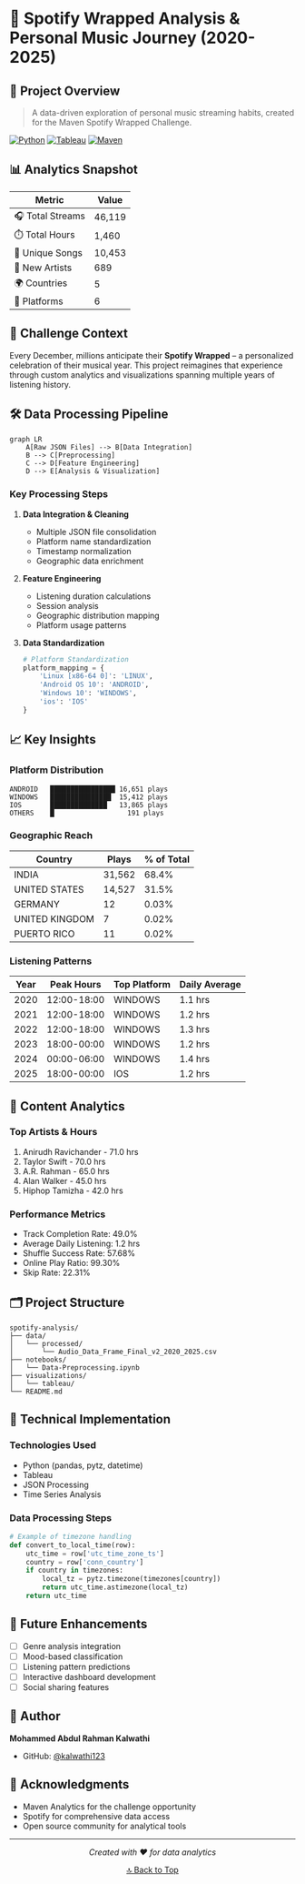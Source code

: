 # 🎵 Spotify Wrapped Analysis & Personal Music Journey (2020-2025)

## 🌟 Project Overview
> A data-driven exploration of personal music streaming habits, created for the Maven Spotify Wrapped Challenge.

[![Python](https://img.shields.io/badge/Python-3.12-blue.svg)](https://www.python.org/)
[![Tableau](https://img.shields.io/badge/Tableau-2023.4-orange.svg)](https://www.tableau.com/)
[![Maven](https://img.shields.io/badge/Maven-Challenge-green.svg)](https://mavenanalytics.io)

## 📊 Analytics Snapshot

| Metric | Value |
|--------|--------|
| 🎧 Total Streams | 46,119 |
| ⏱️ Total Hours | 1,460 |
| 🎵 Unique Songs | 10,453 |
| 🎤 New Artists | 689 |
| 🌍 Countries | 5 |
| 📱 Platforms | 6 |

## 🎯 Challenge Context
Every December, millions anticipate their **Spotify Wrapped** – a personalized celebration of their musical year. This project reimagines that experience through custom analytics and visualizations spanning multiple years of listening history.

## 🛠️ Data Processing Pipeline

```mermaid
graph LR
    A[Raw JSON Files] --> B[Data Integration]
    B --> C[Preprocessing]
    C --> D[Feature Engineering]
    D --> E[Analysis & Visualization]
```

### Key Processing Steps

1. **Data Integration & Cleaning**
   - Multiple JSON file consolidation
   - Platform name standardization
   - Timestamp normalization
   - Geographic data enrichment

2. **Feature Engineering**
   - Listening duration calculations
   - Session analysis
   - Geographic distribution mapping
   - Platform usage patterns

3. **Data Standardization**
   ```python
   # Platform Standardization
   platform_mapping = {
       'Linux [x86-64 0]': 'LINUX',
       'Android OS 10': 'ANDROID',
       'Windows 10': 'WINDOWS',
       'ios': 'IOS'
   }
   ```

## 📈 Key Insights

### Platform Distribution
```
ANDROID   ████████████████ 16,651 plays
WINDOWS   ███████████████  15,412 plays
IOS       ██████████████   13,865 plays
OTHERS    █                  191 plays
```

### Geographic Reach

| Country | Plays | % of Total |
|---------|-------|------------|
| INDIA | 31,562 | 68.4% |
| UNITED STATES | 14,527 | 31.5% |
| GERMANY | 12 | 0.03% |
| UNITED KINGDOM | 7 | 0.02% |
| PUERTO RICO | 11 | 0.02% |

### Listening Patterns

| Year | Peak Hours | Top Platform | Daily Average |
|------|------------|--------------|---------------|
| 2020 | 12:00-18:00 | WINDOWS | 1.1 hrs |
| 2021 | 12:00-18:00 | WINDOWS | 1.2 hrs |
| 2022 | 12:00-18:00 | WINDOWS | 1.3 hrs |
| 2023 | 18:00-00:00 | WINDOWS | 1.2 hrs |
| 2024 | 00:00-06:00 | WINDOWS | 1.4 hrs |
| 2025 | 18:00-00:00 | IOS | 1.2 hrs |

## 📱 Content Analytics

### Top Artists & Hours
1. Anirudh Ravichander - 71.0 hrs
2. Taylor Swift - 70.0 hrs
3. A.R. Rahman - 65.0 hrs
4. Alan Walker - 45.0 hrs
5. Hiphop Tamizha - 42.0 hrs

### Performance Metrics
- Track Completion Rate: 49.0%
- Average Daily Listening: 1.2 hrs
- Shuffle Success Rate: 57.68%
- Online Play Ratio: 99.30%
- Skip Rate: 22.31%

## 🗂️ Project Structure
```
spotify-analysis/
├── data/
│   └── processed/
│       └── Audio_Data_Frame_Final_v2_2020_2025.csv
├── notebooks/
│   └── Data-Preprocessing.ipynb
├── visualizations/
│   └── tableau/
└── README.md
```

## 🚀 Technical Implementation

### Technologies Used
- Python (pandas, pytz, datetime)
- Tableau
- JSON Processing
- Time Series Analysis

### Data Processing Steps
```python
# Example of timezone handling
def convert_to_local_time(row):
    utc_time = row['utc_time_zone_ts']
    country = row['conn_country']
    if country in timezones:
        local_tz = pytz.timezone(timezones[country])
        return utc_time.astimezone(local_tz)
    return utc_time
```

## 🎯 Future Enhancements

- [ ] Genre analysis integration
- [ ] Mood-based classification
- [ ] Listening pattern predictions
- [ ] Interactive dashboard development
- [ ] Social sharing features

## 👤 Author

**Mohammed Abdul Rahman Kalwathi**
- GitHub: [@kalwathi123](https://github.com/kalwathi123/Spotify)

## 🙏 Acknowledgments

- Maven Analytics for the challenge opportunity
- Spotify for comprehensive data access
- Open source community for analytical tools

---
<div align="center">

*Created with ❤️ for data analytics*

[🔝 Back to Top](#)
</div>
